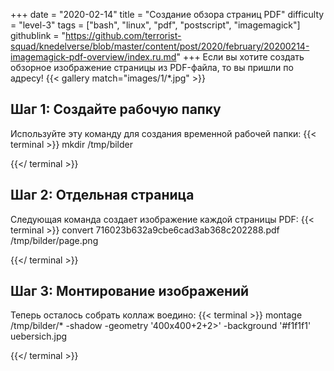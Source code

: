 +++
date = "2020-02-14"
title = "Создание обзора страниц PDF"
difficulty = "level-3"
tags = ["bash", "linux", "pdf", "postscript", "imagemagick"]
githublink = "https://github.com/terrorist-squad/knedelverse/blob/master/content/post/2020/february/20200214-imagemagick-pdf-overview/index.ru.md"
+++
Если вы хотите создать обзорное изображение страницы из PDF-файла, то вы пришли по адресу!
{{< gallery match="images/1/*.jpg" >}}

## Шаг 1: Создайте рабочую папку
Используйте эту команду для создания временной рабочей папки:
{{< terminal >}}
mkdir /tmp/bilder

{{</ terminal >}}

## Шаг 2: Отдельная страница
Следующая команда создает изображение каждой страницы PDF:
{{< terminal >}}
convert 716023b632a9cbe6cad3ab368c202288.pdf /tmp/bilder/page.png

{{</ terminal >}}

## Шаг 3: Монтирование изображений
Теперь осталось собрать коллаж воедино:
{{< terminal >}}
montage /tmp/bilder/* -shadow -geometry '400x400+2+2>' -background '#f1f1f1' uebersich.jpg

{{</ terminal >}}

